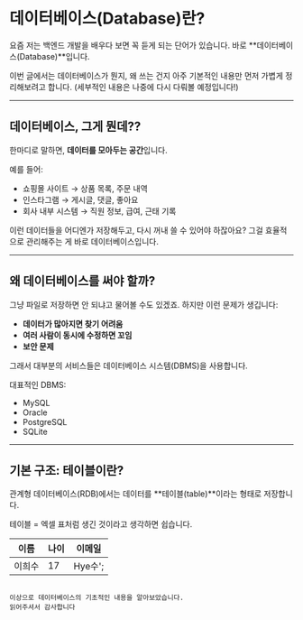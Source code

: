 # 데이터베이스(Database)란? 

요즘 저는 백엔드 개발을 배우다 보면 꼭 듣게 되는 단어가 있습니다. 바로 **데이터베이스(Database)**입니다.

이번 글에서는 데이터베이스가 뭔지, 왜 쓰는 건지 아주 기본적인 내용만 먼저 가볍게 정리해보려고 합니다. (세부적인 내용은 나중에 다시 다뤄볼 예정입니다!)

---

## 데이터베이스, 그게 뭔데??

한마디로 말하면, **데이터를 모아두는 공간**입니다.

예를 들어:

- 쇼핑몰 사이트 → 상품 목록, 주문 내역
- 인스타그램 → 게시글, 댓글, 좋아요
- 회사 내부 시스템 → 직원 정보, 급여, 근태 기록

이런 데이터들을 어디엔가 저장해두고, 다시 꺼내 쓸 수 있어야 하잖아요? 그걸 효율적으로 관리해주는 게 바로 데이터베이스입니다.

---

## 왜 데이터베이스를 써야 할까?

그냥 파일로 저장하면 안 되냐고 물어볼 수도 있겠죠. 하지만 이런 문제가 생깁니다:

- **데이터가 많아지면 찾기 어려움**
- **여러 사람이 동시에 수정하면 꼬임**
- **보안 문제**

그래서 대부분의 서비스들은 데이터베이스 시스템(DBMS)을 사용합니다.  

대표적인 DBMS:
- MySQL
- Oracle
- PostgreSQL
- SQLite

---

## 기본 구조: 테이블이란?

관계형 데이터베이스(RDB)에서는 데이터를 **테이블(table)**이라는 형태로 저장합니다.  

테이블 = 엑셀 표처럼 생긴 것이라고 생각하면 쉽습니다.

| 이름    | 나이 | 이메일             |
| ------- | ---- | ----------------- |
| 이희수  | 17   | Hye수';

```

이상으로 데이터베이스의 기초적인 내용을 알아보았습니다. 
읽어주셔서 감사합니다
